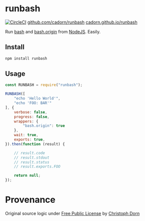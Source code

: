 
runbash
=======

[![CircleCI](https://circleci.com/gh/cadorn/runbash.svg?style=svg)](https://circleci.com/gh/cadorn/runbash)
[github.com/cadorn/runbash](https://github.com/cadorn/runbash)
[cadorn.github.io/runbash](https://cadorn.github.io/runbash)

Run [bash](https://www.gnu.org/software/bash/) and [bash.origin](https://github.com/bash-origin/bash.origin) from [NodeJS](https://nodejs.org/). Easily.

Install
-------

```bash
npm install runbash
```

Usage
-----

```javascript
const RUNBASH = require("runbash");

RUNBASH([
    "echo 'Hello World'",
    "echo 'FOO: BAR'"
], {
    verbose: false,
    progress: false,
    wrappers: {
        "bash.origin": true
    },
    wait: true,
    exports: true,    
}).then(function (result) {

    // result.code
    // result.stdout
    // result.status
    // result.exports.FOO

    return null;
});
```

Provenance
==========

Original source logic under [Free Public License](https://opensource.org/licenses/FPL-1.0.0) by [Christoph Dorn](http://christophdorn.com)
